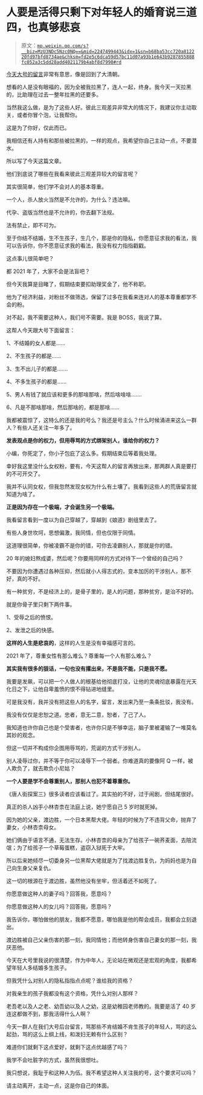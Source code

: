 # 人要是活得只剩下对年轻人的婚育说三道四，也真够悲哀

> 原文：[`mp.weixin.qq.com/s?__biz=MzU3NDc5Nzc0NQ==&mid=2247499443&idx=1&sn=b68ba53cc720a812220fd97bfd8734ae&chksm=fd2e5c6dca59d57bc11d07a93b1e643b9287855888fc052a3c5dd28add4021179b4abf8d7998#rd`](http://mp.weixin.qq.com/s?__biz=MzU3NDc5Nzc0NQ==&mid=2247499443&idx=1&sn=b68ba53cc720a812220fd97bfd8734ae&chksm=fd2e5c6dca59d57bc11d07a93b1e643b9287855888fc052a3c5dd28add4021179b4abf8d7998#rd)

[今天大号的留言](http://mp.weixin.qq.com/s?__biz=MzU0MjYwNDU2Mw==&mid=2247496385&idx=1&sn=630700c8c95d06028febfb91520d9352&chksm=fb1a9ebdcc6d17abf8b603f05a3139d450bf33577d2e953f3896190de3a800871cbb553415ca&scene=21#wechat_redirect)非常有意思，像是回到了大清朝。 

想看的人是没有眼福的，因为全被我拉黑了，连人一起，终身。我今天一天拉黑的，比助理在过去一整年拉黑的还要多。

当然我这么做，是为了这些人好。彼此三观差异非常大的情况下，我建议你主动取关，或者你冒个泡，让我帮你。 

这是为了你好，仅此而已。

我相信还有人持有和那些被拉黑的，一样的观点，我希望你自己主动一点，不要潜水。 

所以写了今天这篇文章。

他们到底说了哪些在我看来彼此三观差异较大的留言呢？ 

其实很简单，他们学不会对人的基本尊重。

一个人，杀人放火当然是不允许的，为什么？违法嘛。 

代孕、盗版当然也是不允许的，你去翻下法规。

法有禁止，即不可为。

至于你结不结婚，生不生孩子，生几个，那是你的隐私，你愿意征求我的看法，我可以告诉你，你不愿意征求我的看法，我没有权力指指戳戳。 

这点事儿很简单吧？ 

都 2021 年了，大家不会是法盲吧？

但今天我算是目睹了，假期结束要扣助理奖金了，他不称职。 

他为了经济利益，对粉丝不做筛选，保留了过多在我看来连对人的基本尊重都学不会的粉。 

对不起，我不需要这种人，我们号不需要。我是 BOSS，我说了算。 

这帮人今天跟大号下面留言： 

1、不结婚的女人都是......

2、不生孩子的都是......

3、生不出儿子的都是.......

4、不多生孩子的都是......

5、男人有钱了就应该和更多的那啥那啥，然后啥啥啥.......

6、凡是不那啥那啥，然后那啥的，都是那啥......

我都被震惊了，这特么的还是我的号么？我还是号主么？什么时候涌进来这么一群人？有些人还关注一年多了。

**发表观点是你的权力，但用辱骂的方式绑架别人，谁给你的权力？**

小编，你死定了，你小子包庇了这么多。假期结束后等着我处理。

幸好我这里没什么女权粉，要有，今天这帮人的留言再放出来，那两群人真是要打的不可开交了。 

我并不认同女权，但我忽然发现女权为什么有土壤了。我看到这些人的荒唐留言就知道为啥了。 

**正是因为存在一个极端，才会诞生另一个极端。**

我看留言看到一度以为自己穿越了，穿越到《娘道》剧组里去了。

有些人身世坎坷，思想偏激，我同情，但也仅限于同情。 

这道理很简单，你被凌霸不是你的错，可你去凌霸别人，那就是你的错。 

20 年的媳妇熬成婆，然后呢？你要用同样的方式对待下一个曾经的自己吗？

不要因为你遭遇过各种压抑，然后就小人得志式的，变本加厉的干涉别人，那不好，真的不好。

有一种贫穷，不是经济上的，是骨子里的，是人的问题，那种贫穷，是治不好的。 

就是你骨子里只剩下两件事。 

1、受辱之后的愤恨。

2、发泄之后的快感。

**这样的人生是悲哀的**，这样的人生是没有幸福感可言的。

2021 年了，尊重女性有那么难么？尊重每一个人有那么难么？

**其实我有很多的狠话，一句也没有撂出来，不是我不能，只是我不愿。** 

我要是发飙，可以把一个人做人的根基给他彻底打没，让他的灵魂彻底暴露在光天化日之下，让他自卑羞愤的恨不得钻进地缝里。

可是我没有，我并没有把这些人的名字，留言，发出来乃至一条条批驳，我没有。

我没有仅仅是忠恕之道。忠者，意无二意，恕者，了己了人。

我知道也许你自己也是个受害者，也许你只是不够幸运，脑子里被灌输了一堆莫名其妙的观念。

但这一切并不构成你企图用辱骂的，荒诞的方式干涉别人。 

别人凌辱过你，并不等于你可以凌辱下一个弱者。你难道真的要像阿 Q 一样，被人欺负了，就去欺负小尼姑？ 

**一个人要是学不会尊重别人，那别人也犯不着尊重你。** 

《唐人街探案三》很多读者应该看过了。其实拍的不好，过于闹剧，但结尾很好。

真正的杀人凶手小林杏柰在法庭上说，她宁愿自己 5 岁时就死掉。 

因为她的父亲，渡边胜，一个日本黑帮大佬。年轻的时候为了不违背父命，抛弃了妻女，小林杏柰母女。

她们俩由于语言不通，无法生存。小林杏柰的母亲为了给孩子一碗荞麦面，去陪流氓；为了给孩子一个草莓蛋糕，盗窃入狱死于大牢。

所以后来她倾尽一切委身另一位黑帮大佬就是为了找渡边胜复仇，为妈妈也是为自己向生身父亲复仇。

这一切的根源在于渡边胜，虽然他没有坐牢，但活着还不如死了。

你愿意做这种人的妻子吗？回答我，愿意吗？ 

你愿意做这种人的女儿吗？回答我，愿意吗？

我告诉你，哪怕做他的朋友，我都不愿意，哪怕我是他的帮会成员，我都会立刻退出。 

渡边胜被自己父亲伤害的那一刻，我同情他；而他转身伤害自己妻女的那一刻，我厌恶他。

今天在大号里我说的很清楚，作为中年人，无论站在微观还是宏观的角度，我都希望年轻人多结婚多生孩子。 

但我凭什么对别人的隐私指指点点呢？谁给我的资格？

对我亲生的孩子我都没有这个资格，凭什么对别人那样？

老吾老以及人之老、幼吾幼以及人之幼，这是幼稚园老师教的。我要是活了 40 岁连这都做不到，那我活得什么人啊？

今天一群人在我们大号后台留言，骂那些不肯结婚不肯生孩子的年轻人，骂的这么起劲，骂的这么上纲上线，和泼妇无赖有什么区别？

难道你们就剩下这点爱好，就剩下这点优越感了吗？

我学不会吐脏字的方式，虽然我很想吐。

我只想说，我耻于和这种人为伍。我不希望这种人关注我的号，这个要求可以吗？

请主动离开，主动一点，这是你自己的体面。